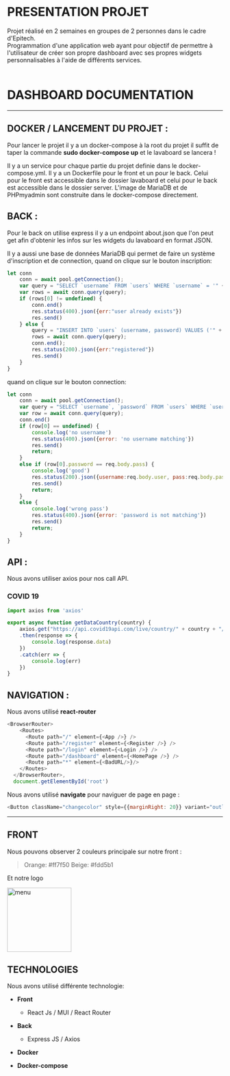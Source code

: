 # PRESENTATION PROJET

Projet réalisé en 2 semaines en groupes de 2 personnes dans le cadre d'Epitech. </br>
Programmation d'une application web ayant pour objectif de permettre à l'utilisateur de créer son propre dashboard avec ses propres widgets personnalisables à l'aide de différents services.
</br></br>
# DASHBOARD DOCUMENTATION

- - - -
## DOCKER / LANCEMENT DU PROJET :

Pour lancer le projet il y a un docker-compose à la root du projet il suffit de taper la commande **sudo docker-compose up** et le lavaboard se lancera !

Il y a un service pour chaque partie du projet definie dans le docker-compose.yml. Il y a un Dockerfile pour le front et un pour le back. Celui pour le front est accessible dans le dossier lavaboard et celui pour le back est accessible dans le dossier server. L'image de MariaDB et de PHPmyadmin sont construite dans le docker-compose directement.


## BACK :

Pour le back on utilise express il y a un endpoint about.json que l'on peut get afin d'obtenir les infos sur les widgets du lavaboard en format JSON.

Il y a aussi une base de données MariaDB qui permet de faire un système d'inscription et de connection, quand on clique sur le bouton inscription:

```js
let conn
    conn = await pool.getConnection();
    var query = "SELECT `username` FROM `users` WHERE `username` = '" + req.body.username + "'";
    var rows = await conn.query(query);
    if (rows[0] != undefined) {
        conn.end()
        res.status(400).json({err:"user already exists"})
        res.send()
    } else {
        query = "INSERT INTO `users` (username, password) VALUES ('" + req.body.username + "','" + req.body.pass + "')";
        rows = await conn.query(query);
        conn.end();
        res.status(200).json({err:"registered"})
        res.send()
    }
}
```
quand on clique sur le bouton connection:

```js
let conn
    conn = await pool.getConnection();
    var query = "SELECT `username`, `password` FROM `users` WHERE `username` = '" + req.body.username + "'";
    var row = await conn.query(query);
    conn.end()
    if (row[0] == undefined) {
        console.log('no username')
        res.status(400).json({error: 'no username matching'})
        res.send()
        return;
    }
    else if (row[0].password == req.body.pass) {
        console.log('good')
        res.status(200).json({username:req.body.user, pass:req.body.pass})
        res.send()
        return;
    }
    else {
        console.log('wrong pass')
        res.status(400).json({error: 'password is not matching'})
        res.send()
        return;
    }
}
```

## API :

Nous avons utiliser axios pour nos call API.

### COVID 19

```js
import axios from 'axios'

export async function getDataCountry(country) {
    axios.get("https://api.covid19api.com/live/country/" + country + "/status/confirmed")
    .then(response => {
        console.log(response.data)
    })
    .catch(err => {
        console.log(err)
    })
}
```

## NAVIGATION :

Nous avons utilisé **react-router**
```js
<BrowserRouter>
    <Routes>
      <Route path="/" element={<App />} />
      <Route path="/register" element={<Register />} />
      <Route path="/login" element={<Login />} />
      <Route path="/dashboard" element={<HomePage />} />
      <Route path="*" element={<BadURL/>}/>
    </Routes>
  </BrowserRouter>,
  document.getElementById('root')
```

Nous avons utilisé **navigate** pour naviguer de page en page : 
```js
<Button className="changecolor" style={{marginRight: 20}} variant="outlined" color="inherit" onClick={ () => navigate("/register")}>S'inscrire</Button>
```

- - - -

## FRONT

Nous pouvons observer 2 couleurs principale sur notre front :
> Orange: #ff7f50
> Beige: #fdd5b1

Et notre logo

<img width="150" alt="menu" src="https://i.pinimg.com/236x/c4/e0/4e/c4e04e3e98a376661c7d2e978b2902b9.jpg">


## TECHNOLOGIES

Nous avons utilisé différente technologie:
- **Front**
    - React Js / MUI / React Router
- **Back**
    - Express JS / Axios
    
- **Docker**
- **Docker-compose**
